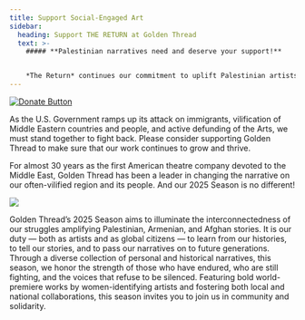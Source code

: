 ```yaml
---
title: Support Social-Engaged Art
sidebar:
  heading: Support THE RETURN at Golden Thread
  text: >-
    ##### **Palestinian narratives need and deserve your support!** 


    *The Return* continues our commitment to uplift Palestinian artists and narratives — building on our deeply impactful 2024 Season for Palestine. The pressure to remain silent in the face of war, fascism, and genocide is strong, but we are resisting with brave, powerful narratives like *The Return*. [](https://goldenthread.my.salesforce-sites.com/donate/?dfId=a0n3Z00000tn4RsQAI)[[Lift your voice and help bring this production to the Bay Area!](https://goldenthread.my.salesforce-sites.com/donate/?dfId=a0n3Z00000tn4RsQAI)](https://goldenthread.org/posts/support-the-return-at-golden-thread/)[](https://goldenthread.my.salesforce-sites.com/donate/?dfId=a0n3Z00000tn4RsQAI)
---
```

[![Donate Button](/img/archive/2015/03/Donate-Button-400.jpg)](https://goldenthread.my.salesforce-sites.com/donate/?dfId=a0n3Z00000tn4RsQAI)

As the U.S. Government ramps up its attack on immigrants, vilification of Middle Eastern countries and people, and active defunding of the Arts, we must stand together to fight back. Please consider supporting Golden Thread to make sure that our work continues to grow and thrive.

For almost 30 years as the first American theatre company devoted to the Middle East, Golden Thread has been a leader in changing the narrative on our often-vilified region and its people. And our 2025 Season is no different!

![](https://ucarecdn.com/317a08e0-de59-494a-84b9-b023ddd14b2f/)

Golden Thread’s 2025 Season aims to illuminate the interconnectedness of our struggles amplifying Palestinian, Armenian, and Afghan stories. It is our duty — both as artists and as global citizens — to learn from our histories, to tell our stories, and to pass our narratives on to future generations. Through a diverse collection of personal and historical narratives, this season, we honor the strength of those who have endured, who are still fighting, and the voices that refuse to be silenced. Featuring bold world-premiere works by women-identifying artists and fostering both local and national collaborations, this season invites you to join us in community and solidarity.